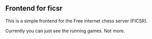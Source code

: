 ## Frontend for ficsr
This is a simple frontend for the Free internet chess server (FICSR).

Currently you can just see the running games. Not more.
